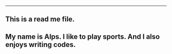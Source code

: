 -----------------------
This is a read me file.
-----------------------
My name is Alps.
I like to play sports.
And I also enjoys writing codes.
--------------------------------